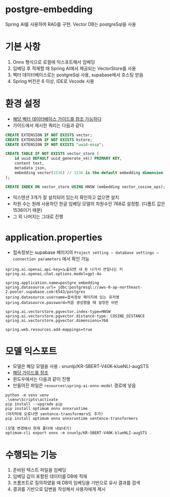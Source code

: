 # postgre-embedding
Spring AI를 사용하여 RAG를 구현. Vector DB는 postgreSql을 사용

# 기본 사항
1. Onnx 형식으로 로컬에 익스포트해서 임베딩
2. 임베딩 후 적재할 때 Spring AI에서 제공되는 VectorStore를 사용
3. 벡터 데이터베이스로는 postgreSql 사용, supabase에서 호스팅 받음
4. Spring 버전은 6 이상, IDE로 Vscode 사용

# 환경 설정
- [해당 벡터 데이터베이스 가이드를 참조 가능하다](https://docs.spring.io/spring-ai/reference/1.0/api/vectordbs/pgvector.html)
- 가이드에서 제시한 쿼리는 다음과 같다

```sql
CREATE EXTENSION IF NOT EXISTS vector;
CREATE EXTENSION IF NOT EXISTS hstore;
CREATE EXTENSION IF NOT EXISTS "uuid-ossp";

CREATE TABLE IF NOT EXISTS vector_store (
	id uuid DEFAULT uuid_generate_v4() PRIMARY KEY,
	content text,
	metadata json,
	embedding vector(1536) // 1536 is the default embedding dimension
);

CREATE INDEX ON vector_store USING HNSW (embedding vector_cosine_ops); 
```

- 익스텐션 3개가 잘 설치되어 있는지 확인하고 없으면 설치
- 차원 수는 원래 사용하던 한글 임베딩 모델의 차원수인 768로 설정함. (디폴트 값은 1536이기 때문)
- 그 외 나머지는 그대로 진행

# application.properties

- 접속정보는 supabase 페이지의 `Project setting – database settings – connection parameters` 에서 확인 가능

```
spring.ai.openai.api-key=노출되면 내 돈 나가서 큰일나는 키
spring.ai.openai.chat.options.model=gpt-4o

spring.application.name=postgre_embedding
spring.datasource.url= jdbc:postgresql://aws-0-ap-northeast-2.pooler.supabase.com:6543/postgres
spring.datasource.username=접속정보 페이지에 있는 유저명
spring.datasource.password=처음 생성했을 때 설정한 비번

spring.ai.vectorstore.pgvector.index-type=HNSW
spring.ai.vectorstore.pgvector.distance-type: COSINE_DISTANCE
spring.ai.vectorstore.pgvector.dimensions=768

spring.web.resources.add-mappings=true
```

# 모델 익스포트
- 모델은 해당 모델을 사용 : snunlp/KR-SBERT-V40K-klueNLI-augSTS
- [해당 가이드를 참조](https://docs.spring.io/spring-ai/reference/1.0/api/embeddings/onnx.html)
- 윈도우에서는 다음과 같이 진행
- 만들어진 파일은 `resources\spring-ai-onnx-model` 경로에 넣음

```
python -m venv venv
.\venv\Scripts\activate
pip install --upgrade pip
pip install optimum onnx onnxruntime
(마지막에 오류나면 sentence-transformers도 추가)
pip install optimum onnx onnxruntime sentence-transformers

(모델 변경해서 현재 폴더에 내보내기)
optimum-cli export onnx -m snunlp/KR-SBERT-V40K-klueNLI-augSTS .
```

# 수행되는 기능
1. 준비된 텍스트 파일을 임베딩
2. 임베딩 값이 포함된 데이터를 DB에 적재
3. 프롬프트로 질의하였을 때 DB의 임베딩을 기반으로 유사 결과를 검색
4. 결과를 기반으로 답변을 작성해서 사용자에게 제시
